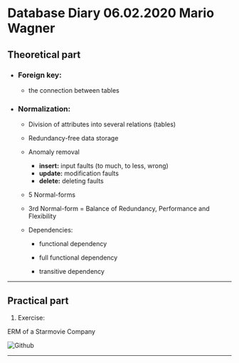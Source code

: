 # Database Diary 06.02.2020 Mario Wagner

## Theoretical part 


* ### Foreign key:
    * the connection between tables

* ### Normalization:
    * Division of attributes into several relations (tables)
    
    * Redundancy-free data storage
    
    * Anomaly removal
    
        * **insert:** input faults (to much, to less, wrong)
        * **update:** modification faults
        * **delete:** deleting faults  
                  
    * 5 Normal-forms
    
    * 3rd Normal-form = Balance of Redundancy, Performance and Flexibility
    
    * Dependencies:
    
        * functional dependency
        
        * full functional dependency
        
        * transitive dependency
---
## Practical part

1. Exercise:

ERM of a Starmovie Company

![Github](https://github.com/CODERS-BAY/cinema-mawa81)

---
